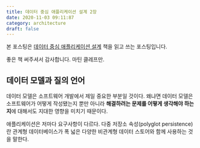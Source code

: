 ```yaml
---
title: 데이터 중심 애플리케이션 설계 2장
date: 2020-11-03 09:11:87
category: architecture
draft: false
---
```


본 포스팅은 [데이터 중심 애플리케이션 설계](http://www.yes24.com/Product/Goods/59566585) 책을 읽고 쓰는 포스팅입니다.

좋은 책 써주셔서 감사합니다. 마틴 클레프만.

## 데이터 모델과 질의 언어

데이터 모델은 소프트웨어 개발에서 제일 중요한 부분일 것이다. 왜냐면 데이터 모델은 소프트웨어가 어떻게 작성됐는지 뿐만 아니라 **해결하려는 문제를 어떻게 생각해야 하는지**에 대해서도 지대한 영향을 미치기 때문이다.

애플리케이션은 저마다 요구사항이 다르다. 다중 저장소 속성(polyglot persistence) 란 관계형 데이터베이스가 폭 넓은 다양한 비관계형 데이터 스토어와 함께 사용하는 것을 말한다.
